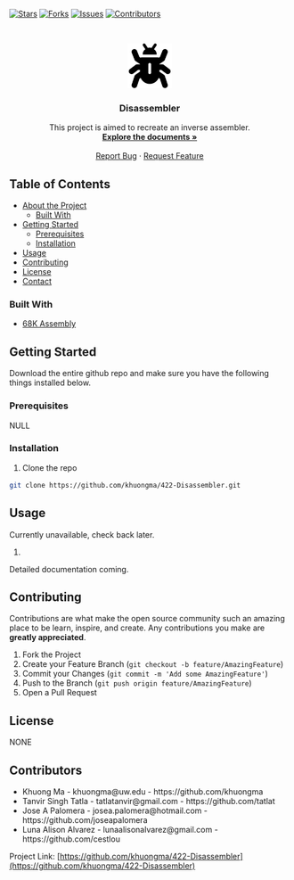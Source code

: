 <!-- PROJECT SHIELDS -->
<!--
*** I'm using markdown "reference style" links for readability.
*** Reference links are enclosed in brackets [ ] instead of parentheses ( ).
*** See the bottom of this document for the declaration of the reference variables
*** for contributors-url, forks-url, etc. This is an optional, concise syntax you may use.
*** https://www.markdownguide.org/basic-syntax/#reference-style-links
-->
[![Stars][stars-shield]][stars-url]
[![Forks][forks-shield]][forks-url]
[![Issues][issues-shield]][issues-url]
[![Contributors][contributors-shield]][contributors-url]

<!-- PROJECT ICON -->
<br />
<p align="center">
  <a href="https://github.com/
           /422-Disassembler">
    <img src="images/icon.png" alt="ICON" width="80" height="80">
  </a>

  <h3 align="center">Disassembler</h3>
  <p align="center">
    This project is aimed to recreate an inverse assembler.
    <br />
    <a href="https://github.com/khuongma/422-Disassembler"><strong>Explore the documents »</strong></a>
    <br />
    <br />
    <a href="https://github.com/khuongma/422-Disassembler/issues">Report Bug</a>
    ·
    <a href="https://github.com/khuongma/422-Disassembler/issues">Request Feature</a>
  </p>
</p>



<!-- TABLE OF CONTENTS -->
## Table of Contents

* [About the Project](#about-the-project)
  * [Built With](#built-with)
* [Getting Started](#getting-started)
  * [Prerequisites](#prerequisites)
  * [Installation](#installation)
* [Usage](#usage)
* [Contributing](#contributing)
* [License](#license)
* [Contact](#contact)



<!-- ABOUT THE PROJECT -->
### Built With

* [68K Assembly](https://curlie.org/Computers/Programming/Languages/Assembly/)


<!-- GETTING STARTED -->
## Getting Started

Download the entire github repo and make sure you have the following things installed below.

### Prerequisites

NULL

### Installation

1. Clone the repo
```sh
git clone https://github.com/khuongma/422-Disassembler.git
```


<!-- USAGE EXAMPLES -->
## Usage

Currently unavailable, check back later.

1. 

Detailed documentation coming.



<!-- CONTRIBUTING -->
## Contributing

Contributions are what make the open source community such an amazing place to be learn, inspire, and create. Any contributions you make are **greatly appreciated**.

1. Fork the Project
2. Create your Feature Branch (`git checkout -b feature/AmazingFeature`)
3. Commit your Changes (`git commit -m 'Add some AmazingFeature'`)
4. Push to the Branch (`git push origin feature/AmazingFeature`)
5. Open a Pull Request



<!-- LICENSE -->
## License

NONE



<!-- CONTACT -->
## Contributors
<ul>
<li>
Khuong Ma - khuongma@uw.edu - https://github.com/khuongma
</li>
<li>
Tanvir Singh Tatla - tatlatanvir@gmail.com - https://github.com/tatlat
</li>
<li>
Jose A Palomera - josea.palomera@hotmail.com - https://github.com/joseapalomera
</li>
<li>
Luna Alison Alvarez - lunaalisonalvarez@gmail.com - https://github.com/cestlou
</li>
</ul>

Project Link: [https://github.com/khuongma/422-Disassembler](https://github.com/khuongma/422-Disassembler)


<!-- MARKDOWN LINKS & IMAGES -->
<!-- https://www.markdownguide.org/basic-syntax/#reference-style-links -->
[contributors-shield]: https://img.shields.io/github/contributors/khuongma/422-Disassembler.svg?style=flat-square
[contributors-url]: https://github.com/khuongma/422-Disassembler/graphs/contributors
[forks-shield]: https://img.shields.io/github/forks/khuongma/422-Disassembler.svg?style=flat-square
[forks-url]: https://github.com/khuongma/422-Disassembler/network/members
[stars-shield]: https://img.shields.io/github/stars/khuongma/422-Disassembler.svg?style=flat-square
[stars-url]: https://github.com/khuongma/422-Disassembler/stargazers
[issues-shield]: https://img.shields.io/github/issues/khuongma/422-Disassembler.svg?style=flat-square
[issues-url]: https://github.com/khuongma/canvas-discord-bot/issues
[license-shield]: https://img.shields.io/github/license/khuongma/422-Disassembler.svg?style=flat-square
[license-url]: https://github.com/khuongma/canvas-discord-bot/blob/main/LICENSE
[product-screenshot]: images/screenshot.png
